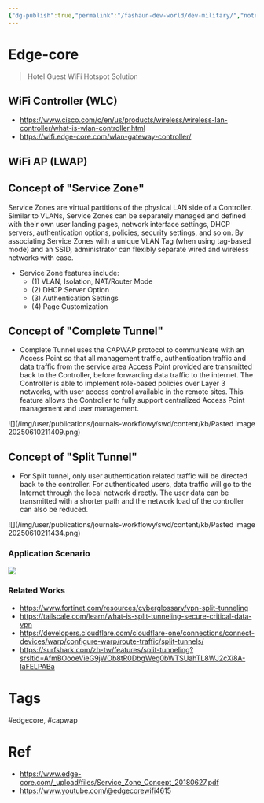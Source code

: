 ```yaml
---
{"dg-publish":true,"permalink":"/fashaun-dev-world/dev-military/","noteIcon":""}
---
```



# Edge-core

> Hotel Guest WiFi Hotspot Solution

## WiFi Controller (WLC)
- https://www.cisco.com/c/en/us/products/wireless/wireless-lan-controller/what-is-wlan-controller.html
- https://wifi.edge-core.com/wlan-gateway-controller/

## WiFi AP (LWAP)
## Concept of "Service Zone"
Service Zones are virtual partitions of the physical LAN side of a Controller. Similar to VLANs, Service Zones can be separately managed and defined with their own user landing pages, network interface settings, DHCP servers, authentication options, policies, security settings, and so on. By associating Service Zones with a unique VLAN Tag (when using tag-based mode) and an SSID, administrator can flexibly separate wired and wireless networks with ease.

- Service Zone features include: 
	- (1) VLAN, Isolation, NAT/Router Mode 
	- (2) DHCP Server Option 
	- (3) Authentication Settings 
	- (4) Page Customization


## Concept of "Complete Tunnel"

- Complete Tunnel uses the CAPWAP protocol to communicate with an Access Point so that all management traffic, authentication traffic and data traffic from the service area Access Point provided are transmitted back to the Controller, before forwarding data traffic to the internet. The Controller is able to implement role-based policies over Layer 3 networks, with user access control available in the remote sites. This feature allows the Controller to fully support centralized Access Point management and user management.

![](/img/user/publications/journals-workflowy/swd/content/kb/Pasted image 20250610211409.png)


## Concept of "Split Tunnel"
- For Split tunnel, only user authentication related traffic will be directed back to the controller. For authenticated users, data traffic will go to the Internet through the local network directly. The user data can be transmitted with a shorter path and the network load of the controller can also be reduced.

![](/img/user/publications/journals-workflowy/swd/content/kb/Pasted image 20250610211434.png)

### Application Scenario


![](./img/user/fashaun-dev-world/attachments/Pasted%20image%2020250610212825.png)


### Related Works

- https://www.fortinet.com/resources/cyberglossary/vpn-split-tunneling
- https://tailscale.com/learn/what-is-split-tunneling-secure-critical-data-vpn
- https://developers.cloudflare.com/cloudflare-one/connections/connect-devices/warp/configure-warp/route-traffic/split-tunnels/
- https://surfshark.com/zh-tw/features/split-tunneling?srsltid=AfmBOooeVieG9jWOb8tR0DbgWeg0bWTSUahTL8WJ2cXi8A-IaFELPABa


# Tags
#edgecore, #capwap
# Ref
- https://www.edge-core.com/_upload/files/Service_Zone_Concept_20180627.pdf
- https://www.youtube.com/@edgecorewifi4615